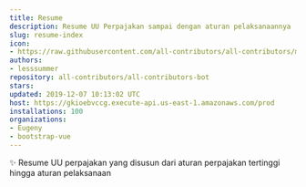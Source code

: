 ```yaml
---
title: Resume
description: Resume UU Perpajakan sampai dengan aturan pelaksanaannya
slug: resume-index
icon:
- https://raw.githubusercontent.com/all-contributors/all-contributors/master/docs/assets/bot-usage.png
authors:
- lesssummer
repository: all-contributors/all-contributors-bot
stars: 
updated: 2019-12-07 10:13:02 UTC
host: https://gkioebvccg.execute-api.us-east-1.amazonaws.com/prod
installations: 100
organizations:
- Eugeny
- bootstrap-vue
---
```


✨ Resume UU perpajakan yang disusun dari aturan perpajakan tertinggi hingga aturan pelaksanaan